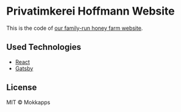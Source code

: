 # Privatimkerei Hoffmann Website

This is the code of [our family-run honey farm website](https://privatimkerei-hoffmann.de).

## Used Technologies

- [React](https://reactjs.org/)
- [Gatsby](https://www.gatsbyjs.org/)

## License

MIT © Mokkapps
